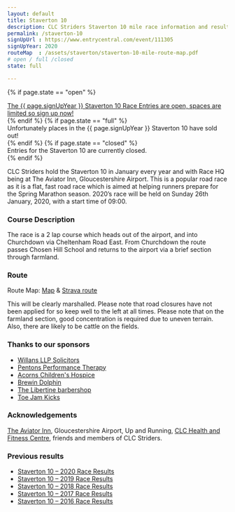 ```yaml
---
layout: default
title: Staverton 10
description: CLC Striders Staverton 10 mile race information and results page
permalink: /staverton-10
signUpUrl : https://www.entrycentral.com/event/111305
signUpYear: 2020
routeMap  : /assets/staverton/staverton-10-mile-route-map.pdf 
# open / full /closed
state: full

---
```

 {% if page.state == "open" %}
<div class="alert alert-success" role="alert">
<a href="{{ page.signUpUrl }}">The {{ page.signUpYear }} Staverton 10 Race Entries are open, spaces are limited so sign up now!</a>
</div>
{% endif %}
 {% if page.state == "full" %}
<div class="alert alert-warning" role="alert">
Unfortunately places in the {{ page.signUpYear }} Staverton 10 have sold out!
</div>
{% endif %}
 {% if page.state == "closed" %}
<div class="alert alert-danger" role="alert">
Entries for the Staverton 10 are currently closed.
</div>
{% endif %}

CLC Striders hold the Staverton 10 in January every year and with Race HQ being at The Aviator Inn, Gloucestershire Airport.
This is a popular road race as it is a flat, fast road race which is aimed at helping runners prepare for the Spring Marathon season. 2020’s race will be held on Sunday 26th January, 2020, with a start time of 09:00.

### Course Description

The race is a 2 lap course which heads out of the airport, and into Churchdown via Cheltenham Road East. From Churchdown the route passes Chosen Hill School and returns to the airport via a brief section through farmland.

### Route

Route Map: <a href="{{ page.routeMap }}">Map</a> & <a href="https://www.strava.com/routes/7184956">Strava route</a>

This will be clearly marshalled. Please note that road closures have not been applied for so keep well to the left at all times. Please note that on the farmland section, good concentration is required due to uneven terrain. Also, there are likely to be cattle on the fields.

### Thanks to our sponsors

- [Willans LLP Solicitors](https://willans.co.uk/)
- [Pentons Performance Therapy](https://pentonsperformancetherapy.co.uk/)
- [Acorns Children's Hospice](https://www.acorns.org.uk/)
- [Brewin Dolphin](https://www.brewin.co.uk/our-offices/cheltenham)
- [The Libertine barbershop](https://thelibertinebarbers.co.uk/)
- [Toe Jam Kicks](https://toejamkicks.co.uk/)

### Acknowledgements

[The Aviator Inn](http://www.theaviatorglos.co.uk/), Gloucestershire Airport, Up and Running,
[CLC Health and Fitness Centre](https://fitness.cheltladiescollege.org/),  friends and members of CLC Striders.

### Previous results

- [Staverton 10 – 2020 Race Results](/assets/staverton/staverton-10-mile-results-2020.pdf)
- [Staverton 10 – 2019 Race Results](/assets/staverton/staverton-10-mile-results-2019.pdf)
- [Staverton 10 – 2018 Race Results](/assets/staverton/staverton-10-mile-results-2018.pdf)
- [Staverton 10 – 2017 Race Results](/assets/staverton/staverton-10-mile-results-2017.pdf)
- [Staverton 10 – 2016 Race Results](/assets/staverton/staverton-10-mile-results-2016.pdf)

 
